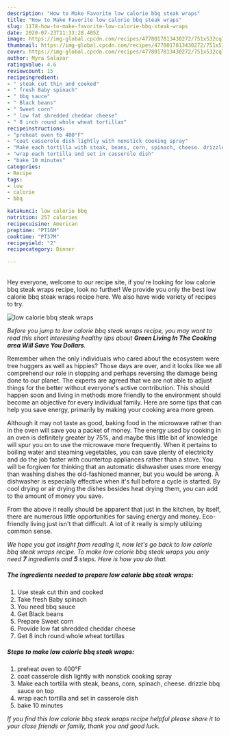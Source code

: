 ```yaml
---
description: "How to Make Favorite low calorie bbq steak wraps"
title: "How to Make Favorite low calorie bbq steak wraps"
slug: 1178-how-to-make-favorite-low-calorie-bbq-steak-wraps
date: 2020-07-23T11:33:28.405Z
image: https://img-global.cpcdn.com/recipes/4778017813430272/751x532cq70/low-calorie-bbq-steak-wraps-recipe-main-photo.jpg
thumbnail: https://img-global.cpcdn.com/recipes/4778017813430272/751x532cq70/low-calorie-bbq-steak-wraps-recipe-main-photo.jpg
cover: https://img-global.cpcdn.com/recipes/4778017813430272/751x532cq70/low-calorie-bbq-steak-wraps-recipe-main-photo.jpg
author: Myra Salazar
ratingvalue: 4.6
reviewcount: 15
recipeingredient:
- " steak cut thin and cooked"
- " fresh Baby spinach"
- " bbq sauce"
- " Black beans"
- " Sweet corn"
- " low fat shredded cheddar cheese"
- " 8 inch round whole wheat tortillas"
recipeinstructions:
- "preheat oven to 400°F"
- "coat casserole dish lightly with nonstick cooking spray"
- "Make each tortilla with steak, beans, corn, spinach, cheese. drizzle bbq sauce on top"
- "wrap each tortilla and set in casserole dish"
- "bake 10 minutes"
categories:
- Recipe
tags:
- low
- calorie
- bbq

katakunci: low calorie bbq 
nutrition: 257 calories
recipecuisine: American
preptime: "PT16M"
cooktime: "PT37M"
recipeyield: "2"
recipecategory: Dinner

---
```

<br>
Hey everyone, welcome to our recipe site, if you're looking for low calorie bbq steak wraps recipe, look no further! We provide you only the best low calorie bbq steak wraps recipe here. We also have wide variety of recipes to try.
<br>


![low calorie bbq steak wraps](https://img-global.cpcdn.com/recipes/4778017813430272/751x532cq70/low-calorie-bbq-steak-wraps-recipe-main-photo.jpg)

<i>Before you jump to low calorie bbq steak wraps recipe, you may want to read this short interesting healthy tips about 
<strong>Green Living In The Cooking area Will Save You Dollars</strong>.</i>
</br>

Remember when the only individuals who cared about the ecosystem were tree huggers as well as hippies? Those days are over, and it looks like we all comprehend our role in stopping and perhaps reversing the damage being done to our planet. The experts are agreed that we are not able to adjust things for the better without everyone's active contribution. This should happen soon and living in methods more friendly to the environment should become an objective for every individual family. Here are some tips that can help you save energy, primarily by making your cooking area more green.

Although it may not taste as good, baking food in the microwave rather than in the oven will save you a packet of money. The energy used by cooking in an oven is definitely greater by 75%, and maybe this little bit of knowledge will spur you on to use the microwave more frequently. When it pertains to boiling water and steaming vegetables, you can save plenty of electricity and do the job faster with countertop appliances rather than a stove. You will be forgiven for thinking that an automatic dishwasher uses more energy than washing dishes the old-fashioned manner, but you would be wrong. A dishwasher is especially effective when it's full before a cycle is started. By cool drying or air drying the dishes besides heat drying them, you can add to the amount of money you save.

From the above it really should be apparent that just in the kitchen, by itself, there are numerous little opportunities for saving energy and money. Eco-friendly living just isn't that difficult. A lot of it really is simply utilizing common sense.


<i>We hope you got insight from reading it, now let's go back to low calorie bbq steak wraps recipe. To make low calorie bbq steak wraps you only need <strong>7</strong> ingredients and <strong>5</strong> steps. Here is how you do that.
</i>

##### The ingredients needed to prepare low calorie bbq steak wraps:

1. Use  steak cut thin and cooked
1. Take  fresh Baby spinach
1. You need  bbq sauce
1. Get  Black beans
1. Prepare  Sweet corn
1. Provide  low fat shredded cheddar cheese
1. Get  8 inch round whole wheat tortillas


##### Steps to make low calorie bbq steak wraps:

1. preheat oven to 400°F
1. coat casserole dish lightly with nonstick cooking spray
1. Make each tortilla with steak, beans, corn, spinach, cheese. drizzle bbq sauce on top
1. wrap each tortilla and set in casserole dish
1. bake 10 minutes


<i>If you find this low calorie bbq steak wraps recipe helpful please share it to your close friends or family, thank you and good luck.</i>

